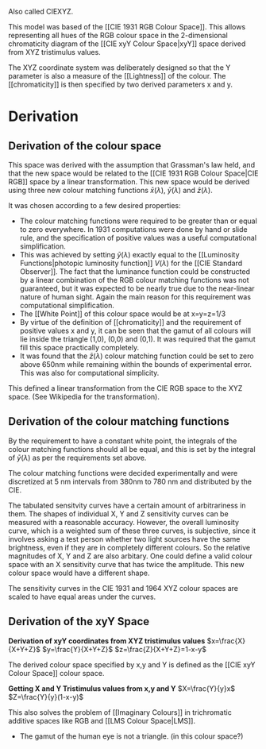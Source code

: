 Also called CIEXYZ.

This model was based of the [[CIE 1931 RGB Colour Space]]. This allows representing all hues of the RGB colour space in the 2-dimensional chromaticity diagram of the [[CIE xyY Colour Space|xyY]] space derived from XYZ tristimulus values.

The XYZ coordinate system was deliberately designed so that the Y parameter is also a measure of the [[Lightness]] of the colour. The [[chromaticity]] is then specified by two derived parameters x and y.

# Derivation
## Derivation of the colour space
This space was derived with the assumption that Grassman's law held, and that the new space would be related to the [[CIE 1931 RGB Colour Space|CIE RGB]] space by a linear transformation. This new space would be derived using three new colour matching functions $\bar{x}(\lambda)$, $\bar{y}(\lambda)$ and $\bar{z}(\lambda)$.

It was chosen according to a few desired properties:
- The colour matching functions were required to be greater than or equal to zero everywhere. In 1931 computations were done by hand or slide rule, and the specification of positive values was a useful computational simplification.
-  This was achieved by setting $\bar{y}(\lambda)$ exactly equal to the [[Luminosity Functions|photopic luminosity function]] $V(\lambda)$ for the [[CIE Standard Observer]]. The fact that the luminance function could be constructed by a linear combination of the RGB colour matching functions was not guaranteed, but it was expected to be nearly true due to the near-linear nature of human sight. Again the main reason for this requirement was computational simplification.
- The [[White Point]] of this colour space would be at x=y=z=1/3
- By virtue of the definition of [[chromaticity]] and the requirement of positive values x and y, it can be seen that the gamut of all colours will lie inside the triangle (1,0), (0,0) and (0,1). It was required that the gamut fill this space practically completely.
- It was found that the $\bar{z}(\lambda)$ colour matching function could be set to zero above 650nm while remaining within the bounds of experimental error. This was also for computational simplicity.

This defined a linear transformation from the CIE RGB space to the XYZ space. (See Wikipedia for the transformation).

## Derivation of the colour matching functions
By the requirement to have a constant white point, the integrals of the colour matching functions should all be equal, and this is set by the integral of $\bar{y}(\lambda)$ as per the requirements set above.

The colour matching functions were decided experimentally and were discretized at 5 nm intervals from 380nm to 780 nm and distributed by the CIE.

The tabulated sensitvity curves have a certain amount of arbitrariness in them. The shapes of individual X, Y and Z sensitivity curves can be measured with a reasonable accuracy. However, the overall luminosity curve, which is a weighted sum of these three curves, is subjective, since it involves asking a test person whether two light sources have the same brightness, even if they are in completely different colours. So the relative magnitudes of X, Y and Z are also arbitary. One could define a valid colour space with an X sensitivity curve that has twice the amplitude. This new colour space would have a different shape.

The sensitivity curves in the CIE 1931 and 1964 XYZ colour spaces are scaled to have equal areas under the curves.

## Derivation of the xyY Space
**Derivation of xyY coordinates from XYZ tristimulus values**
$x=\frac{X}{X+Y+Z}$
$y=\frac{Y}{X+Y+Z}$
$z=\frac{Z}{X+Y+Z}=1-x-y$

The derived colour space specified by x,y and Y is defined as the [[CIE xyY Colour Space]] colour space.

**Getting X and Y Tristimulus values from x,y and Y**
$X=\frac{Y}{y}x$
$Z=\frac{Y}{y}(1-x-y)$

This also solves the problem of [[Imaginary Colours]] in trichromatic additive spaces like RGB and [[LMS Colour Space|LMS]].

- The gamut of the human eye is not a triangle. (in this colour space?)